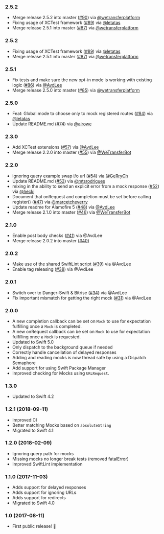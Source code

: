 ### 2.5.2
- Merge release 2.5.2 into master ([#90](https://github.com/WeTransfer/Mocker/pull/90)) via [@wetransferplatform](https://github.com/wetransferplatform)
- Fixing usage of XCTest framework ([#89](https://github.com/WeTransfer/Mocker/pull/89)) via [@letatas](https://github.com/letatas)
- Merge release 2.5.1 into master ([#87](https://github.com/WeTransfer/Mocker/pull/87)) via [@wetransferplatform](https://github.com/wetransferplatform)

### 2.5.2
- Fixing usage of XCTest framework ([#89](https://github.com/WeTransfer/Mocker/pull/89)) via [@letatas](https://github.com/letatas)
- Merge release 2.5.1 into master ([#87](https://github.com/WeTransfer/Mocker/pull/87)) via [@wetransferplatform](https://github.com/wetransferplatform)

### 2.5.1
- Fix tests and make sure the new opt-in mode is working with existing logic ([#86](https://github.com/WeTransfer/Mocker/pull/86)) via [@AvdLee](https://github.com/AvdLee)
- Merge release 2.5.0 into master ([#85](https://github.com/WeTransfer/Mocker/pull/85)) via [@wetransferplatform](https://github.com/wetransferplatform)

### 2.5.0
- Feat: Global mode to choose only to mock registered routes ([#84](https://github.com/WeTransfer/Mocker/pull/84)) via [@letatas](https://github.com/letatas)
- Update README.md ([#74](https://github.com/WeTransfer/Mocker/pull/74)) via [@airowe](https://github.com/airowe)

### 2.3.0
- Add XCTest extensions ([#57](https://github.com/WeTransfer/Mocker/pull/57)) via [@AvdLee](https://github.com/AvdLee)
- Merge release 2.2.0 into master ([#55](https://github.com/WeTransfer/Mocker/pull/55)) via [@WeTransferBot](https://github.com/WeTransferBot)

### 2.2.0
- ignoring query example swap i/o url ([#54](https://github.com/WeTransfer/Mocker/pull/54)) via [@GeRryCh](https://github.com/GeRryCh)
- Update README.md ([#53](https://github.com/WeTransfer/Mocker/pull/53)) via [@mtsrodrigues](https://github.com/mtsrodrigues)
- mixing in the ability to send an explicit error from a mock response ([#52](https://github.com/WeTransfer/Mocker/pull/52)) via [@heckj](https://github.com/heckj)
- Document that onRequest and completion must be set before calling register() ([#47](https://github.com/WeTransfer/Mocker/pull/47)) via [@marcetcheverry](https://github.com/marcetcheverry)
- Update readme for Alamofire 5 ([#48](https://github.com/WeTransfer/Mocker/pull/48)) via [@AvdLee](https://github.com/AvdLee)
- Merge release 2.1.0 into master ([#46](https://github.com/WeTransfer/Mocker/pull/46)) via [@WeTransferBot](https://github.com/WeTransferBot)

### 2.1.0
- Enable post body checks ([#41](https://github.com/WeTransfer/Mocker/pull/41)) via @AvdLee
- Merge release 2.0.2 into master ([#40](https://github.com/WeTransfer/Mocker/pull/40))

### 2.0.2

- Make use of the shared SwiftLint script ([#39](https://github.com/WeTransfer/Mocker/pull/39)) via @AvdLee
- Enable tag releasing ([#38](https://github.com/WeTransfer/Mocker/pull/38)) via @AvdLee

### 2.0.1

- Switch over to Danger-Swift & Bitrise ([#34](https://github.com/WeTransfer/Mocker/pull/34)) via @AvdLee
- Fix important mismatch for getting the right mock ([#31](https://github.com/WeTransfer/Mocker/pull/31)) via @AvdLee

### 2.0.0
- A new completion callback can be set on `Mock` to use for expectation fulfilling once a `Mock` is completed.
- A new onRequest callback can be set on `Mock` to use for expectation fulfilling once a `Mock` is requested.
- Updated to Swift 5.0
- Only dispatch to the background queue if needed
- Correctly handle cancellation of delayed responses
- Adding and reading mocks is now thread safe by using a Dispatch Semaphore
- Add support for using Swift Package Manager
- Improved checking for Mocks using `URLRequest`.

### 1.3.0
- Updated to Swift 4.2

### 1.2.1 (2018-09-11)
- Improved CI
- Better matching Mocks based on `absoluteString`
- Migrated to Swift 4.1

### 1.2.0 (2018-02-09)
- Ignoring query path for mocks
- Missing mocks no longer break tests (removed fatalError)
- Improved SwiftLint implementation

### 1.1.0 (2017-11-03)
- Adds support for delayed responses
- Adds support for ignoring URLs
- Adds support for redirects
- Migrated to Swift 4.0

### 1.0 (2017-08-11)

- First public release! 🎉
